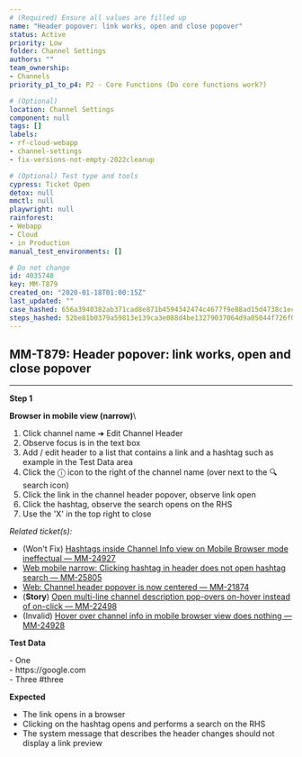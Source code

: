 ```yaml
---
# (Required) Ensure all values are filled up
name: "Header popover: link works, open and close popover"
status: Active
priority: Low
folder: Channel Settings
authors: ""
team_ownership: 
- Channels
priority_p1_to_p4: P2 - Core Functions (Do core functions work?)

# (Optional)
location: Channel Settings
component: null
tags: []
labels: 
- rf-cloud-webapp
- channel-settings
- fix-versions-not-empty-2022cleanup

# (Optional) Test type and tools
cypress: Ticket Open
detox: null
mmctl: null
playwright: null
rainforest: 
- Webapp
- Cloud
- in Production
manual_test_environments: []

# Do not change
id: 4035748
key: MM-T879
created_on: "2020-01-18T01:00:15Z"
last_updated: ""
case_hashed: 656a3940382ab371cad8e871b4594342474c4677f9e88ad15d4738c1ecec811b2a10d28fee8f8c5e9a7bd64590911498
steps_hashed: 52be81b0379a59813e139ca3e088d4be13279037064d9a05044f726f027e16de47cd481b4f21f6243fc2c4c56a44b56e
---
```


<!-- (Auto-generated) Based on frontmatter's "key" and "name" -->

## MM-T879: Header popover: link works, open and close popover

---

**Step 1**

**Browser in mobile view (narrow)**\\

1. Click channel name ➜ Edit Channel Header
2. Observe focus is in the text box
3. Add / edit header to a list that contains a link and a hashtag such as example in the Test Data area
4. Click the ⓘ icon to the right of the channel name (over next to the 🔍 search icon)
5. Click the link in the channel header popover, observe link open
6. Click the hashtag, observe the search opens on the RHS
7. Use the 'X' in the top right to close

_Related ticket(s):_

- (Won't Fix) [Hashtags inside Channel Info view on Mobile Browser mode ineffectual — MM-24927](https://mattermost.atlassian.net/browse/MM-24927)
- [Web mobile narrow: Clicking hashtag in header does not open hashtag search — MM-25805](https://mattermost.atlassian.net/browse/MM-25805)
- [Web: Channel header popover is now centered — MM-21874](https://mattermost.atlassian.net/browse/MM-21874)
- (**Story**) [Open multi-line channel description pop-overs on-hover instead of on-click — MM-22498](https://mattermost.atlassian.net/browse/MM-22498)
- (Invalid) [Hover over channel info in mobile browser view does nothing — MM-24928](https://mattermost.atlassian.net/browse/MM-24928)

**Test Data**

\- One\
\- https\://google.com\
\- Three #three

**Expected**

- The link opens in a browser
- Clicking on the hashtag opens and performs a search on the RHS
- The system message that describes the header changes should not display a link preview
